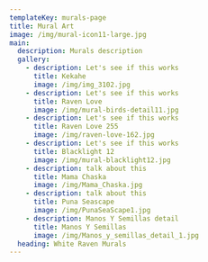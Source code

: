 ```yaml
---
templateKey: murals-page
title: Mural Art
image: /img/mural-icon11-large.jpg
main:
  description: Murals description
  gallery:
    - description: Let's see if this works
      title: Kekahe
      image: /img/img_3102.jpg
    - description: Let's see if this works
      title: Raven Love
      image: /img/mural-birds-detail11.jpg
    - description: Let's see if this works
      title: Raven Love 255
      image: /img/raven-love-162.jpg
    - description: Let's see if this works
      title: Blacklight 12
      image: /img/mural-blacklight12.jpg
    - description: talk about this
      title: Mama Chaska
      image: /img/Mama_Chaska.jpg
    - description: talk about this
      title: Puna Seascape
      image: /img/PunaSeaScape1.jpg
    - description: Manos Y Semillas detail
      title: Manos Y Semillas
      image: /img/Manos_y_semillas_detail_1.jpg
  heading: White Raven Murals
---
```


